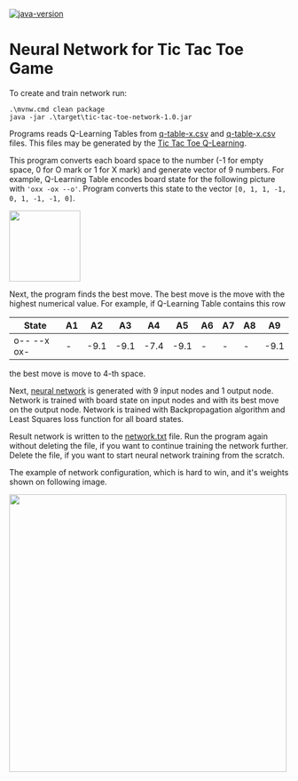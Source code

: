 [![java-version](https://img.shields.io/badge/java-25-brightgreen?style=flat-square)](https://openjdk.org/)

# Neural Network for Tic Tac Toe Game

To create and train network run:
```shell
.\mvnw.cmd clean package
java -jar .\target\tic-tac-toe-network-1.0.jar
```

Programs reads Q-Learning Tables from [q-table-x.csv](q-table-x.csv) and [q-table-x.csv](q-table-o.csv) files.
This files may be generated by the [Tic Tac Toe Q-Learning](https://github.com/NeuroMachinesLab/tic-tac-toe-q-learning).

This program converts each board space to the number (-1 for empty space, 0 for O mark or 1 for X mark) and
generate vector of 9 numbers. For example, Q-Learning Table encodes board state for the following picture with
`'oxx -ox --o'`. Program converts this state to the vector `[0, 1, 1, -1, 0, 1, -1, -1, 0]`.

<img src="https://github.com/user-attachments/assets/78345cbb-b406-4404-a358-195a3c49afcf" width="128px"/>

Next, the program finds the best move. The best move is the move with the highest numerical value.
For example, if Q-Learning Table contains this row

| State       | A1  | A2   | A3    | A4   | A5   | A6 | A7   | A8 | A9    |
|-------------|-----|------|-------|------|------|----|------|----|-------|
| o-- --x ox- | -   | -9.1 | -9.1  | -7.4 | -9.1 | -  | -    | -  | -9.1  |

the best move is move to 4-th space.

Next, [neural network](https://github.com/NeuroMachinesLab/perceptron) is generated with 9 input nodes and 1 output node.
Network is trained with board state on input nodes and with its best move on the output node.
Network is trained with Backpropagation algorithm and Least Squares loss function for all board states.

Result network is written to the [network.txt](network.txt) file.
Run the program again without deleting the file, if you want to continue training the network further.
Delete the file, if you want to start neural network training from the scratch.

The example of network configuration, which is hard to win, and it's weights shown on following image.

<img src="https://github.com/user-attachments/assets/ebe571c5-8fce-4299-a588-bc292026d225" width="500"/>

